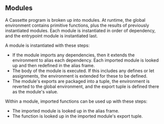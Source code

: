 ## Modules

A Cassette program is broken up into modules. At runtime, the global environment
contains primitive functions, plus the results of previously instantiated
modules. Each module is instantiated in order of dependency, and the entrypoint
module is instantiated last.

A module is instantiated with these steps:

- If the module imports any dependencies, then it extends the environment to
  alias each dependency. Each imported module is looked up and then redefined in
  the alias frame.
- The body of the module is executed. If this includes any defines or let
  assignments, the environment is extended for these to be defined.
- The module's exports are packaged into a tuple, the environment is reverted to
  the global environment, and the export tuple is defined there as the module's
  value.

Within a module, imported functions can be used up with these steps:

- The imported module is looked up in the alias frame.
- The function is looked up in the imported module's export tuple.
